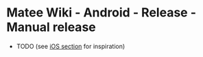 # Matee Wiki - Android - Release - Manual release

- TODO (see [iOS section](/ios/release/release-manual.md) for inspiration)
